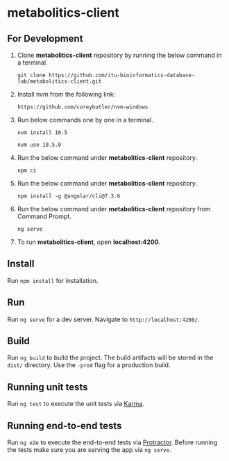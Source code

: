 # metabolitics-client

## For Development

1. Clone **metabolitics-client** repository by running the below command in a terminal.

   `git clone https://github.com/itu-bioinformatics-database-lab/metabolitics-client.git`

2. Install nvm from the following link:

   `https://github.com/coreybutler/nvm-windows`

3. Run below commands one by one in a terminal.

   `nvm install 10.5`

   `nvm use 10.5.0`

4. Run the below command under **metabolitics-client** repository.

   `npm ci`

5. Run the below command under **metabolitics-client** repository.

   `npm install -g @angular/cli@7.3.6`

6. Run the below command under **metabolitics-client** repository from Command Prompt.

   `ng serve`

7. To run **metabolitics-client**, open **localhost:4200**.

## Install

Run `npm install` for installation.

## Run

Run `ng serve` for a dev server. Navigate to `http://localhost:4200/`.

## Build

Run `ng build` to build the project. The build artifacts will be stored in the `dist/` directory. Use the `-prod` flag for a production build.

## Running unit tests

Run `ng test` to execute the unit tests via [Karma](https://karma-runner.github.io).

## Running end-to-end tests

Run `ng e2e` to execute the end-to-end tests via [Protractor](http://www.protractortest.org/).
Before running the tests make sure you are serving the app via `ng serve`.
